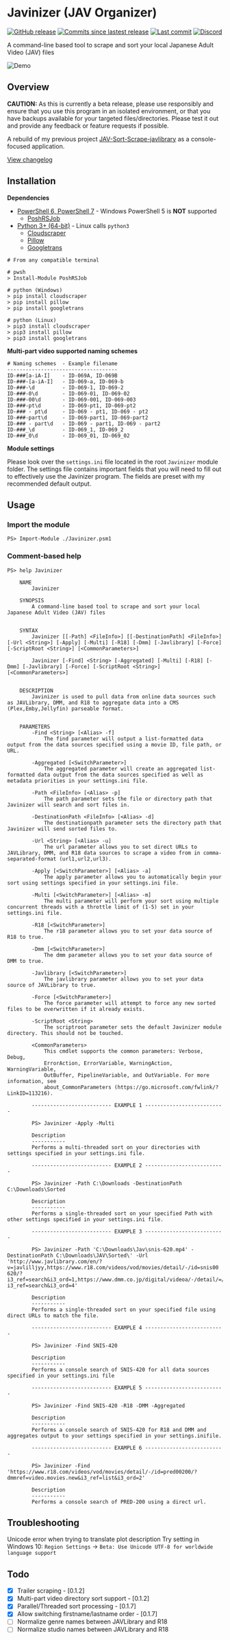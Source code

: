 # Javinizer (JAV Organizer)
[![GitHub release](https://img.shields.io/github/v/release/jvlflame/Javinizer?include_prereleases&style=flat-square)](https://github.com/jvlflame/Javinizer/releases)
[![Commits since lastest release](https://img.shields.io/github/commits-since/jvlflame/Javinizer/latest?style=flat-square)](#)
[![Last commit](https://img.shields.io/github/last-commit/jvlflame/Javinizer?style=flat-square)](https://github.com/jvlflame/Javinizer/commits/master)
[![Discord](https://img.shields.io/discord/608449512352120834?style=flat-square)](https://discord.gg/K2Yjevk)

A command-line based tool to scrape and sort your local Japanese Adult Video (JAV) files

![Demo](media/demo.gif)

## Overview

**CAUTION:** As this is currently a beta release, please use responsibly and ensure that you use this program in an isolated environment, or that you have backups available for your targeted files/directories.
Please test it out and provide any feedback or feature requests if possible.

A rebuild of my previous project [JAV-Sort-Scrape-javlibrary](https://github.com/jvlflame/JAV-Sort-Scrape-javlibrary) as a console-focused application.


[View changelog](.github/CHANGELOG.md)

## Installation

**Dependencies**

- [PowerShell 6, PowerShell 7](https://github.com/PowerShell/PowerShell) - Windows PowerShell 5 is **NOT** supported
    - [PoshRSJob](https://github.com/proxb/PoshRSJob)
- [Python 3+ (64-bit)](https://www.python.org/downloads/) - Linux calls `python3`
    - [Cloudscraper](https://pypi.org/project/cloudscraper/)
    - [Pillow](https://pypi.org/project/Pillow/)
    - [Googletrans](https://pypi.org/project/googletrans/)

```
# From any compatible terminal

# pwsh
> Install-Module PoshRSJob

# python (Windows)
> pip install cloudscraper
> pip install pillow
> pip install googletrans

# python (Linux)
> pip3 install cloudscraper
> pip3 install pillow
> pip3 install googletrans
```

**Multi-part video supported naming schemes**

```
# Naming schemes  - Example filename
------------------------------------
ID-###[a-iA-I]    - ID-069A, ID-069B
ID-###-[a-iA-I]   - ID-069-a, ID-069-b
ID-###-\d         - ID-069-1, ID-069-2
ID-###-0\d        - ID-069-01, ID-069-02
ID-###-00\d       - ID-069-001, ID-069-003
ID-###-pt\d       - ID-069-pt1, ID-069-pt2
ID-### - pt\d     - ID-069 - pt1, ID-069 - pt2
ID-###-part\d     - ID-069-part1, ID-069-part2
ID-### - part\d   - ID-069 - part1, ID-069 - part2
ID-###_\d         - ID-069_1, ID-069_2
ID-###_0\d        - ID-069_01, ID-069_02
```

**Module settings**

Please look over the `settings.ini` file located in the root `Javinizer` module folder. The settings file contains important fields that you will need to fill out to effectively use the Javinizer program.
The fields are preset with my recommended default output.

## Usage

### Import the module
```
PS> Import-Module ./Javinizer.psm1
```

### Comment-based help

```
PS> help Javinizer

    NAME
        Javinizer

    SYNOPSIS
        A command-line based tool to scrape and sort your local Japanese Adult Video (JAV) files


    SYNTAX
        Javinizer [[-Path] <FileInfo>] [[-DestinationPath] <FileInfo>] [-Url <String>] [-Apply] [-Multi] [-R18] [-Dmm] [-Javlibrary] [-Force] [-ScriptRoot <String>] [<CommonParameters>]

        Javinizer [-Find] <String> [-Aggregated] [-Multi] [-R18] [-Dmm] [-Javlibrary] [-Force] [-ScriptRoot <String>] [<CommonParameters>]


    DESCRIPTION
        Javinizer is used to pull data from online data sources such as JAVLibrary, DMM, and R18 to aggregate data into a CMS (Plex,Emby,Jellyfin) parseable format.


    PARAMETERS
        -Find <String> [<Alias> -f]
            The find parameter will output a list-formatted data output from the data sources specified using a movie ID, file path, or URL.

        -Aggregated [<SwitchParameter>]
            The aggregated parameter will create an aggregated list-formatted data output from the data sources specified as well as metadata priorities in your settings.ini file.

        -Path <FileInfo> [<Alias> -p]
            The path parameter sets the file or directory path that Javinizer will search and sort files in.

        -DestinationPath <FileInfo> [<Alias> -d]
            The destinationpath parameter sets the directory path that Javinizer will send sorted files to.

        -Url <String> [<Alias> -u]
            The url parameter allows you to set direct URLs to JAVLibrary, DMM, and R18 data sources to scrape a video from in comma-separated-format (url1,url2,url3).

        -Apply [<SwitchParameter>] [<Alias> -a]
            The apply parameter allows you to automatically begin your sort using settings specified in your settings.ini file.

        -Multi [<SwitchParameter>] [<Alias> -m]
            The multi parameter will perform your sort using multiple concurrent threads with a throttle limit of (1-5) set in your settings.ini file.

        -R18 [<SwitchParameter>]
            The r18 parameter allows you to set your data source of R18 to true.

        -Dmm [<SwitchParameter>]
            The dmm parameter allows you to set your data source of DMM to true.

        -Javlibrary [<SwitchParameter>]
            The javlibrary parameter allows you to set your data source of JAVLibrary to true.

        -Force [<SwitchParameter>]
            The force parameter will attempt to force any new sorted files to be overwritten if it already exists.

        -ScriptRoot <String>
            The scriptroot parameter sets the default Javinizer module directory. This should not be touched.

        <CommonParameters>
            This cmdlet supports the common parameters: Verbose, Debug,
            ErrorAction, ErrorVariable, WarningAction, WarningVariable,
            OutBuffer, PipelineVariable, and OutVariable. For more information, see
            about_CommonParameters (https://go.microsoft.com/fwlink/?LinkID=113216).

        -------------------------- EXAMPLE 1 --------------------------

        PS> Javinizer -Apply -Multi

        Description
        -----------
        Performs a multi-threaded sort on your directories with settings specified in your settings.ini file.

        -------------------------- EXAMPLE 2 --------------------------

        PS> Javinizer -Path C:\Downloads -DestinationPath C:\Downloads\Sorted

        Description
        -----------
        Performs a single-threaded sort on your specified Path with other settings specified in your settings.ini file.

        -------------------------- EXAMPLE 3 --------------------------

        PS> Javinizer -Path 'C:\Downloads\Jav\snis-620.mp4' -DestinationPath C:\Downloads\JAV\Sorted\' -Url 'http://www.javlibrary.com/en/?v=javlilljyy,https://www.r18.com/videos/vod/movies/detail/-/id=snis00     620/?i3_ref=search&i3_ord=1,https://www.dmm.co.jp/digital/videoa/-/detail/=/cid=snis00620/?i3_ref=search&i3_ord=4'

        Description
        -----------
        Performs a single-threaded sort on your specified file using direct URLs to match the file.

        -------------------------- EXAMPLE 4 --------------------------

        PS> Javinizer -Find SNIS-420

        Description
        -----------
        Performs a console search of SNIS-420 for all data sources specified in your settings.ini file

        -------------------------- EXAMPLE 5 --------------------------

        PS> Javinizer -Find SNIS-420 -R18 -DMM -Aggregated

        Description
        -----------
        Performs a console search of SNIS-420 for R18 and DMM and aggregates output to your settings specified in your settings.inifile.

        -------------------------- EXAMPLE 6 --------------------------

        PS> Javinizer -Find 'https://www.r18.com/videos/vod/movies/detail/-/id=pred00200/?dmmref=video.movies.new&i3_ref=list&i3_ord=2'

        Description
        -----------
        Performs a console search of PRED-200 using a direct url.
```

## Troubleshooting

Unicode error when trying to translate plot description
Try setting in Windows 10: `Region Settings` -> `Beta: Use Unicode UTF-8 for worldwide language support`



## Todo
- [x] Trailer scraping - [0.1.2]
- [x] Multi-part video directory sort support - [0.1.2]
- [x] Parallel/Threaded sort processing - [0.1.7]
- [x] Allow switching firstname/lastname order - [0.1.7]
- [ ] Normalize genre names between JAVLibrary and R18
- [ ] Normalize studio names between JAVLibrary and R18
